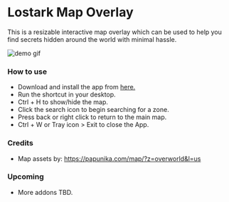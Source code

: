 # Lostark Map Overlay

This is a resizable interactive map overlay which can be used to help you find secrets hidden around the world with minimal hassle.

![demo gif](https://github.com/omiinaya/lostark-map-overlay/blob/master/demo.gif)

### How to use

- Download and install the app from [here.](https://github.com/omiinaya/lostark-map-overlay/releases/download/Release/LAMapOverlaySetup.exe)
- Run the shortcut in your desktop.
- Ctrl + H to show/hide the map.
- Click the search icon to begin searching for a zone.
- Press back or right click to return to the main map.
- Ctrl + W or Tray icon > Exit to close the App.

### Credits

- Map assets by: https://papunika.com/map/?z=overworld&l=us

### Upcoming 
- More addons TBD.
